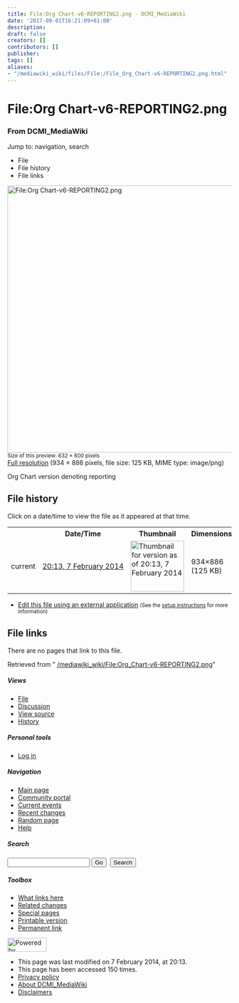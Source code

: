 ```yaml
---
title: File:Org Chart-v6-REPORTING2.png - DCMI_MediaWiki
date: '2017-09-01T16:21:09+01:00'
description: 
draft: false
creators: []
contributors: []
publisher: 
tags: []
aliases:
- "/mediawiki_wiki/files/File:/File_Org_Chart-v6-REPORTING2.png.html"
---
```


<a id="top"></a>
# File:Org Chart-v6-REPORTING2.png

### From DCMI\_MediaWiki

Jump to: navigation, search
<!-- start content -->
- File
- File history
- File links

 [<img alt="File:Org Chart-v6-REPORTING2.png" src="/images/8/80/Org_Chart-v6-REPORTING2.png" width="632" height="600">](/mediawiki_wiki/files/Org_Chart-v6-REPORTING2.png)  
<small>Size of this preview: 632 × 600 pixels</small>  
 [Full resolution](/images/8/80/Org_Chart-v6-REPORTING2.png)‎ (934 × 886 pixels, file size: 125 KB, MIME type: image/png)

Org Chart version denoting reporting

<!-- 
NewPP limit report
Preprocessor node count: 1/1000000
Post-expand include size: 0/2097152 bytes
Template argument size: 0/2097152 bytes
Expensive parser function count: 0/100
-->
## File history

Click on a date/time to view the file as it appeared at that time.

<table class="wikitable filehistory">
  <tr>
    <td></td>
    <th>Date/Time</th>
    <th>Thumbnail</th>
    <th>Dimensions</th>
    <th>User</th>
    <th>Comment</th>
  </tr>
  <tr>
    <td>current</td>
    <td class="filehistory-selected" style="white-space: nowrap;"><a href="/mediawiki_wiki/files/Org_Chart-v6-REPORTING2.png">20:13, 7 February 2014</a></td>
    <td><a href="/images/8/80/Org_Chart-v6-REPORTING2.png"><img alt="Thumbnail for version as of 20:13, 7 February 2014" src="/images/8/80/Org_Chart-v6-REPORTING2.png" width="120" height="114"></a></td>
    <td>934×886 <span style="white-space: nowrap;">(125 KB)</span>
    </td>
    <td>
      <a href="/index.php?title=User:StuartSutton&amp;action=edit&amp;redlink=1" class="new mw-userlink" title="User:StuartSutton (page does not exist)">StuartSutton</a> <span style="white-space: nowrap;"> <span class="mw-usertoollinks">(<a href="/index.php?title=User_talk:StuartSutton&amp;action=edit&amp;redlink=1" class="new" title="User talk:StuartSutton (page does not exist)">Talk</a> | <a href="/index.php/Special:Contributions/StuartSutton" title="Special:Contributions/StuartSutton">contribs</a>)</span></span>
    </td>
    <td> <span class="comment">(Org Chart version denoting reporting)</span>
    </td>
  </tr>
</table>

  

- [Edit this file using an external application](/index.php?title=File:Org_Chart-v6-REPORTING2.png&action=edit&externaledit=true&mode=file "File:Org Chart-v6-REPORTING2.png") <small>(See the <a href="http://www.mediawiki.org/wiki/Manual:External_editors" class="external text" rel="nofollow">setup instructions</a> for more information)</small>

## File links

There are no pages that link to this file.

Retrieved from " [/mediawiki_wiki/File:Org\_Chart-v6-REPORTING2.png](/mediawiki_wiki/files/File:/File:Org_Chart-v6-REPORTING2.png.html)"

<!-- end content -->

##### Views

- [File](/mediawiki_wiki/files/File:/File:Org_Chart-v6-REPORTING2.png.html)
- [Discussion](/index.php?title=File_talk:Org_Chart-v6-REPORTING2.png&action=edit&redlink=1 "Discussion about the content page [t]")
- [View source](/index.php?title=File:Org_Chart-v6-REPORTING2.png&action=edit "This page is protected.
You can view its source [e]")
- [History](/index.php?title=File:Org_Chart-v6-REPORTING2.png&action=history "Past revisions of this page [h]")

##### Personal tools

- [Log in](/index.php?title=Special:UserLogin&returnto=File:Org_Chart-v6-REPORTING2.png "You are encouraged to log in; however, it is not mandatory [o]")

<script type="text/javascript"> if (window.isMSIE55) fixalpha(); </script>

##### Navigation

- [Main page](/index.php/Main_Page "Visit the main page [z]")
- [Community portal](/index.php/DCMI_MediaWiki:Community_portal "About the project, what you can do, where to find things")
- [Current events](/index.php/DCMI_MediaWiki:Current_events "Find background information on current events")
- [Recent changes](/index.php/Special:RecentChanges "The list of recent changes in the wiki [r]")
- [Random page](/index.php/Special:Random "Load a random page [x]")
- [Help](/index.php/Help:Contents "The place to find out")

##### <label for="searchInput">Search</label>

<form action="/index.php" id="searchform">
				<input type="hidden" name="title" value="Special:Search">
				<input id="searchInput" title="Search DCMI_MediaWiki" accesskey="f" type="search" name="search">
				<input type="submit" name="go" class="searchButton" id="searchGoButton" value="Go" title="Go to a page with this exact name if exists"> 
				<input type="submit" name="fulltext" class="searchButton" id="mw-searchButton" value="Search" title="Search the pages for this text">
			</form>

##### Toolbox

- [What links here](/index.php/Special:WhatLinksHere/File:Org_Chart-v6-REPORTING2.png "List of all wiki pages that link here [j]")
- [Related changes](/index.php/Special:RecentChangesLinked/File:Org_Chart-v6-REPORTING2.png "Recent changes in pages linked from this page [k]")
- [Special pages](/index.php/Special:SpecialPages "List of all special pages [q]")
- [Printable version](/index.php?title=File:Org_Chart-v6-REPORTING2.png&printable=yes "Printable version of this page [p]")
- [Permanent link](/index.php?title=File:Org_Chart-v6-REPORTING2.png&oldid=6456 "Permanent link to this revision of the page")

<!-- end of the left (by default at least) column -->

 [<img src="/skins/common/images/poweredby_mediawiki_88x31.png" height="31" width="88" alt="Powered by MediaWiki">](http://www.mediawiki.org/)

- This page was last modified on 7 February 2014, at 20:13.
- This page has been accessed 150 times.
- [Privacy policy](/index.php/DCMI_MediaWiki:Privacy_policy "DCMI MediaWiki:Privacy policy")
- [About DCMI\_MediaWiki](/index.php/DCMI_MediaWiki:About "DCMI MediaWiki:About")
- [Disclaimers](/index.php/DCMI_MediaWiki:General_disclaimer "DCMI MediaWiki:General disclaimer")

<script>if (window.runOnloadHook) runOnloadHook();</script><!-- Served in 0.453 secs. -->

